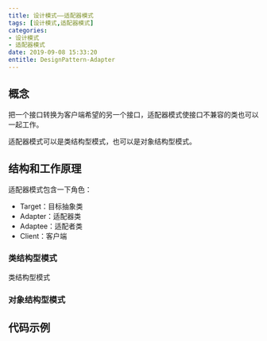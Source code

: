 ```yaml
---
title: 设计模式——适配器模式
tags: [设计模式,适配器模式]
categories:
- 设计模式
- 适配器模式
date: 2019-09-08 15:33:20
entitle: DesignPattern-Adapter
---
```


<!--more-->

## 概念

把一个接口转换为客户端希望的另一个接口，适配器模式使接口不兼容的类也可以一起工作。

适配器模式可以是类结构型模式，也可以是对象结构型模式。

## 结构和工作原理

适配器模式包含一下角色：
* Target：目标抽象类
* Adapter：适配器类
* Adaptee：适配者类
* Client：客户端

### 类结构型模式
类结构型模式

### 对象结构型模式


## 代码示例
